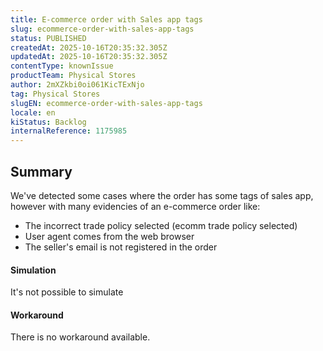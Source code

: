 ```yaml
---
title: E-commerce order with Sales app tags
slug: ecommerce-order-with-sales-app-tags
status: PUBLISHED
createdAt: 2025-10-16T20:35:32.305Z
updatedAt: 2025-10-16T20:35:32.305Z
contentType: knownIssue
productTeam: Physical Stores
author: 2mXZkbi0oi061KicTExNjo
tag: Physical Stores
slugEN: ecommerce-order-with-sales-app-tags
locale: en
kiStatus: Backlog
internalReference: 1175985
---
```


## Summary


We've detected some cases where the order has some tags of sales app, however with many evidencies of an e-commerce order like:


- The incorrect trade policy selected (ecomm trade policy selected)
- User agent comes from the web browser
- The seller's email is not registered in the order


#### Simulation


It's not possible to simulate


#### Workaround


There is no workaround available.



